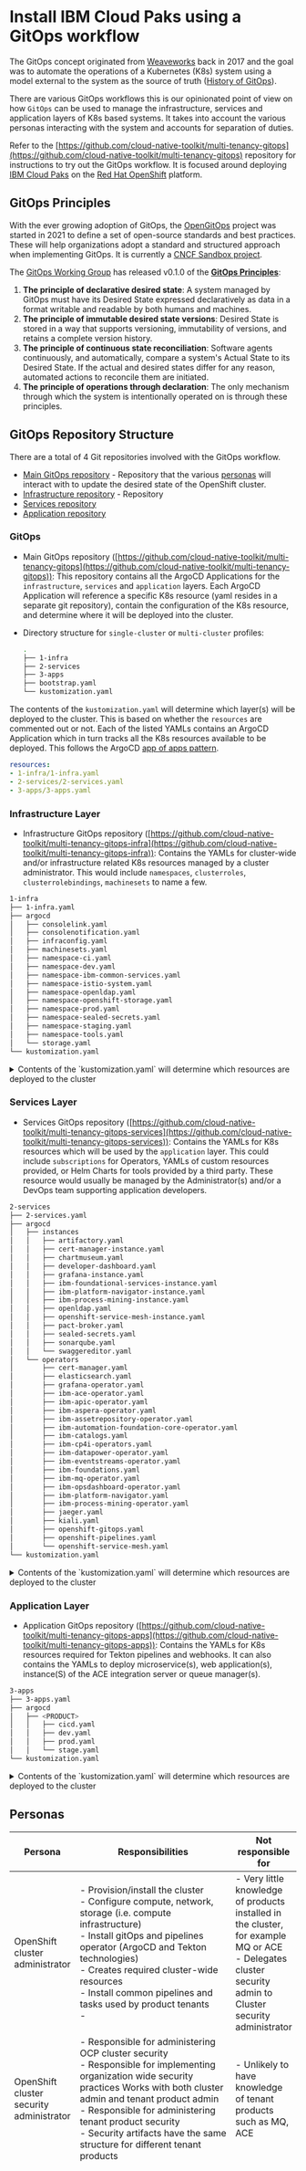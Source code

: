 # Install IBM Cloud Paks using a GitOps workflow

<!--- cSpell:ignore gitorg YAMLs -->

The GitOps concept originated from [Weaveworks](https://www.weave.works/) back in 2017 and the goal was to automate the operations of a Kubernetes (K8s) system using a model external to the system as the source of truth ([History of GitOps](https://www.weave.works/blog/the-history-of-gitops)).

There are various GitOps workflows this is our opinionated point of view on how `GitOps` can be used to manage the infrastructure, services and application layers of K8s based systems.  It takes into account the various personas interacting with the system and accounts for separation of duties.

Refer to the [https://github.com/cloud-native-toolkit/multi-tenancy-gitops](https://github.com/cloud-native-toolkit/multi-tenancy-gitops) repository for instructions to try out the GitOps workflow.  It is focused around deploying [IBM Cloud Paks](https://www.ibm.com/cloud/paks) on the [Red Hat OpenShift](https://cloud.redhat.com/learn/what-is-openshift) platform.


## GitOps Principles
With the ever growing adoption of GitOps, the [OpenGitOps](https://opengitops.dev/) project was started in 2021 to define a set of open-source standards and best practices.  These will help organizations adopt a standard and structured approach when implementing GitOps.  It is currently a [CNCF Sandbox project](https://www.cncf.io/sandbox-projects/).

The [GitOps Working Group](https://github.com/gitops-working-group/gitops-working-group) has released v0.1.0 of the [**GitOps Principles**](https://opengitops.dev/#principles):

1. **The principle of declarative desired state**: A system managed by GitOps must have its Desired State expressed declaratively as data in a format writable and readable by both humans and machines.
2. **The principle of immutable desired state versions**: Desired State is stored in a way that supports versioning, immutability of versions, and retains a complete version history.
3. **The principle of continuous state reconciliation**: Software agents continuously, and automatically, compare a system's Actual State to its Desired State. If the actual and desired states differ for any reason, automated actions to reconcile them are initiated.
4. **The principle of operations through declaration**: The only mechanism through which the system is intentionally operated on is through these principles.


## GitOps Repository Structure
There are a total of 4 Git repositories involved with the GitOps workflow.

- [Main GitOps repository](#gitops) - Repository that the various [personas](#personas) will interact with to update the desired state of the OpenShift cluster.
- [Infrastructure repository](#infrastructure-layer) - Repository
- [Services repository](#services-layer)
- [Application repository](#application-layer)


### **GitOps**
- Main GitOps repository ([https://github.com/cloud-native-toolkit/multi-tenancy-gitops](https://github.com/cloud-native-toolkit/multi-tenancy-gitops)): This repository contains all the ArgoCD Applications for  the `infrastructure`, `services` and `application` layers.  Each ArgoCD Application will reference a specific K8s resource (yaml resides in a separate git repository), contain the configuration of the K8s resource, and determine where it will be deployed into the cluster.

- Directory structure for `single-cluster` or `multi-cluster` profiles:

    ```bash
    .
    ├── 1-infra
    ├── 2-services
    ├── 3-apps
    ├── bootstrap.yaml
    └── kustomization.yaml
    ```

The contents of the `kustomization.yaml` will determine which layer(s) will be deployed to the cluster.  This is based on whether the `resources` are commented out or not.  Each of the listed YAMLs contains an ArgoCD Application which in turn tracks all the K8s resources available to be deployed.  This follows the ArgoCD [app of apps pattern](https://argo-cd.readthedocs.io/en/stable/operator-manual/cluster-bootstrapping/#app-of-apps-pattern).

```yaml
resources:
- 1-infra/1-infra.yaml
- 2-services/2-services.yaml
- 3-apps/3-apps.yaml
```


### **Infrastructure Layer**
- Infrastructure GitOps repository ([https://github.com/cloud-native-toolkit/multi-tenancy-gitops-infra](https://github.com/cloud-native-toolkit/multi-tenancy-gitops-infra)): Contains the YAMLs for cluster-wide and/or infrastructure related K8s resources managed by a cluster administrator.  This would include `namespaces`, `clusterroles`, `clusterrolebindings`, `machinesets` to name a few.

```bash
1-infra
├── 1-infra.yaml
├── argocd
│   ├── consolelink.yaml
│   ├── consolenotification.yaml
│   ├── infraconfig.yaml
│   ├── machinesets.yaml
│   ├── namespace-ci.yaml
│   ├── namespace-dev.yaml
│   ├── namespace-ibm-common-services.yaml
│   ├── namespace-istio-system.yaml
│   ├── namespace-openldap.yaml
│   ├── namespace-openshift-storage.yaml
│   ├── namespace-prod.yaml
│   ├── namespace-sealed-secrets.yaml
│   ├── namespace-staging.yaml
│   ├── namespace-tools.yaml
│   └── storage.yaml
└── kustomization.yaml
```

<details>
<summary> Contents of the `kustomization.yaml` will determine which resources are deployed to the cluster</summary>

```yaml
resources:
#- argocd/consolelink.yaml
#- argocd/consolenotification.yaml
#- argocd/namespace-ibm-common-services.yaml
#- argocd/namespace-ci.yaml
#- argocd/namespace-dev.yaml
#- argocd/namespace-staging.yaml
#- argocd/namespace-prod.yaml
#- argocd/namespace-istio-system.yaml
#- argocd/namespace-openldap.yaml
#- argocd/namespace-sealed-secrets.yaml
#- argocd/namespace-tools.yaml
#- argocd/namespace-openshift-storage.yaml
#- argocd/operator-ocs.yaml
#- argocd/refarch-infraconfig.yaml
#- argocd/refarch-machinesets.yaml
```

</details>


### **Services Layer**
- Services GitOps repository ([https://github.com/cloud-native-toolkit/multi-tenancy-gitops-services](https://github.com/cloud-native-toolkit/multi-tenancy-gitops-services)): Contains the YAMLs for K8s resources which will be used by the `application` layer.  This could include `subscriptions` for Operators, YAMLs of custom resources provided, or Helm Charts for tools provided by a third party.  These resource would usually be managed by the Administrator(s) and/or a DevOps team supporting application developers.

```bash
2-services
├── 2-services.yaml
├── argocd
│   ├── instances
│   │   ├── artifactory.yaml
│   │   ├── cert-manager-instance.yaml
│   │   ├── chartmuseum.yaml
│   │   ├── developer-dashboard.yaml
│   │   ├── grafana-instance.yaml
│   │   ├── ibm-foundational-services-instance.yaml
│   │   ├── ibm-platform-navigator-instance.yaml
│   │   ├── ibm-process-mining-instance.yaml
│   │   ├── openldap.yaml
│   │   ├── openshift-service-mesh-instance.yaml
│   │   ├── pact-broker.yaml
│   │   ├── sealed-secrets.yaml
│   │   ├── sonarqube.yaml
│   │   └── swaggereditor.yaml
│   └── operators
│       ├── cert-manager.yaml
│       ├── elasticsearch.yaml
│       ├── grafana-operator.yaml
│       ├── ibm-ace-operator.yaml
│       ├── ibm-apic-operator.yaml
│       ├── ibm-aspera-operator.yaml
│       ├── ibm-assetrepository-operator.yaml
│       ├── ibm-automation-foundation-core-operator.yaml
│       ├── ibm-catalogs.yaml
│       ├── ibm-cp4i-operators.yaml
│       ├── ibm-datapower-operator.yaml
│       ├── ibm-eventstreams-operator.yaml
│       ├── ibm-foundations.yaml
│       ├── ibm-mq-operator.yaml
│       ├── ibm-opsdashboard-operator.yaml
│       ├── ibm-platform-navigator.yaml
│       ├── ibm-process-mining-operator.yaml
│       ├── jaeger.yaml
│       ├── kiali.yaml
│       ├── openshift-gitops.yaml
│       ├── openshift-pipelines.yaml
│       └── openshift-service-mesh.yaml
└── kustomization.yaml
```


<details>
<summary> Contents of the `kustomization.yaml` will determine which resources are deployed to the cluster</summary>

```yaml
resources:
# IBM Software
#- argocd/operators/ibm-ace-operator.yaml
#- argocd/operators/ibm-apic-operator.yaml
#- argocd/operators/ibm-aspera-operator.yaml
#- argocd/operators/ibm-assetrepository-operator.yaml
#- argocd/operators/ibm-cp4i-operators.yaml
#- argocd/operators/ibm-datapower-operator.yaml
#- argocd/operators/ibm-eventstreams-operator.yaml
#- argocd/operators/ibm-mq-operator.yaml
#- argocd/operators/ibm-opsdashboard-operator.yaml
#- argocd/operators/ibm-process-mining-operator.yaml
#- argocd/instances/ibm-process-mining-instance.yaml
#- argocd/operators/ibm-platform-navigator.yaml
#- argocd/instances/ibm-platform-navigator-instance.yaml

# IBM Foundations / Common Services
#- argocd/operators/ibm-foundations.yaml
#- argocd/instances/ibm-foundational-services-instance.yaml
#- argocd/operators/ibm-automation-foundation-core-operator.yaml

# IBM Catalogs
#- argocd/operators/ibm-catalogs.yaml

# Required for IBM MQ
#- argocd/instances/openldap.yaml
# Required for IBM ACE, IBM MQ
#- argocd/operators/cert-manager.yaml
#- argocd/instances/cert-manager-instance.yaml

# Sealed Secrets
#- argocd/instances/sealed-secrets.yaml

# CICD
#- argocd/operators/grafana-operator.yaml
#- argocd/instances/grafana-instance.yaml
#- argocd/instances/artifactory.yaml
#- argocd/instances/chartmuseum.yaml
#- argocd/instances/developer-dashboard.yaml
#- argocd/instances/swaggereditor.yaml
#- argocd/instances/sonarqube.yaml
#- argocd/instances/pact-broker.yaml
# In OCP 4.7+ we need to install openshift-pipelines and possibly privileged scc to the pipeline serviceaccount
#- argocd/operators/openshift-pipelines.yaml

# Service Mesh
#- argocd/operators/elasticsearch.yaml
#- argocd/operators/jaeger.yaml
#- argocd/operators/kiali.yaml
#- argocd/operators/openshift-service-mesh.yaml
```

</details>


### **Application Layer**
- Application GitOps repository ([https://github.com/cloud-native-toolkit/multi-tenancy-gitops-apps](https://github.com/cloud-native-toolkit/multi-tenancy-gitops-apps)): Contains the YAMLs for K8s resources required for Tekton pipelines and webhooks.  It can also contains the YAMLs to deploy microservice(s), web application(s), instance(S) of the ACE integration server or queue manager(s).

```bash
3-apps
├── 3-apps.yaml
├── argocd
│   ├── <PRODUCT>
│   │   ├── cicd.yaml
│   │   ├── dev.yaml
│   │   ├── prod.yaml
│   │   └── stage.yaml
└── kustomization.yaml
```

<details>
<summary> Contents of the `kustomization.yaml` will determine which resources are deployed to the cluster</summary>

```yaml
resources:
#- argocd/<PRODUCT>/cicd.yaml
#- argocd/<PRODUCT>/dev.yaml
#- argocd/<PRODUCT>/stage.yaml
#- argocd/<PRODUCT>/prod.yaml
```

</details>



## Personas
| Persona |  Responsibilities | Not responsible for | Required skills |
|---|---|---|---|
| OpenShift cluster administrator  | - Provision/install the cluster <br> - Configure compute, network, storage (i.e. compute infrastructure) <br> - Install gitOps and pipelines operator (ArgoCD and Tekton technologies) <br> - Creates required cluster-wide resources <br> - Install common pipelines and tasks used by product tenants <br> - | - Very little knowledge of products installed in the cluster, for example MQ or ACE <br> - Delegates cluster security admin to Cluster security administrator | - Strong skills in Kubernetes administration and Kubernetes operations <br> - Working knowledge of DevOps: practices, tools, implementation |
| OpenShift cluster security administrator | - Responsible for administering OCP cluster security <br> - Responsible for implementing organization wide security practices Works with both cluster admin and tenant product admin <br> - Responsible for administering tenant product security <br> - Security artifacts have the same structure for different tenant products | - Unlikely to have knowledge of tenant products such as MQ, ACE| - Strong security skills <br> - Strong Kubernetes skills administration and operations |
| OpenShift cluster tenant product administrator | - Implements CICD DevOps for tenant product such as MQ or ACE <br> - Can add tenant product specific cluster resources | - Delegates cluster security admin to OCP cluster security administrator | - Good skills in Kubernetes administration and Kubernetes operations <br> - Good knowledge of DevOps: practices, tools, implementation <br> - Good application development experience using containers and Kubernetes <br> - Basic/working knowledge tenant product such as MQ or ACE |
| Tenant product administrator  | - The product/integration administrator <br> - May have some knowledge/experience of Kubernetes  |  | - Working/strong admin skills for tenant product, e.g. MQ or ACE <br> - Basic knowledge of Kubernetes |
| Tenant product developer | - The developer who writes an application program that uses MQ <br> - The integration developer who authors an ACE integration flow <br> - Maintains development assets in source repository | - No knowledge of Kubernetes required | - Working/strong developer skills for tenant product, e.g. MQ or ACE |
| DevOps leader | - Is an expert in in DevOps <br> - Establishes initial GitOps configuration at a customer <br> - Works in close partnership with OCP Cluster administrator and cluster tenant administrator <br> - Establishes/fixes/updates/evolves the DevOps resources deployed to the cluster <br> - Ensures that DevOps infrastructure evolves in a well governed manner <br> - Ensures the DevOps infrastructure is tested before it is rolled out | | - Strong Kubernetes skills administration and operations <br> - Strong knowledge of DevOps: practices, tools, implementation <br> - Basic work knowledge of how tenant products such as MQ, ACE interact with Kubernetes |
| Site reliability engineer (SRE) | - A Kubernetes engineer responsible for diagnosing and fixing issues with the cluster <br> - Under time pressure to get failed service(s) back up and running <br> -  <br> - | - No knowledge of tenant products such as MQ, ACE | - Strong Kubernetes skills administration and operations <br> - Working knowledge of DevOps: practices, tools, implementation |
